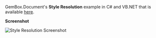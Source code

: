 GemBox.Document's **Style Resolution** example in C# and VB.NET that is available [here](https://www.gemboxsoftware.com/document/examples/Word-Style-Resolution/101).

**Screenshot**

![Style Resolution Screenshot](https://www.gemboxsoftware.com/Document/Examples/Content/AdvancedFeatures/StyleResolution/StyleResolution.png)